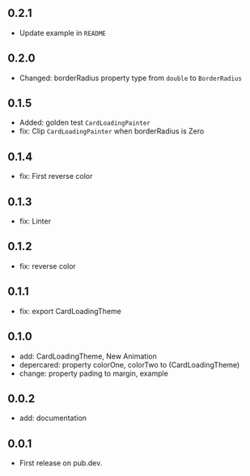 ## 0.2.1
* Update example in `README` 

## 0.2.0
* Changed: borderRadius property type from `double` to `BorderRadius`

## 0.1.5
* Added: golden test `CardLoadingPainter`
* fix: Clip `CardLoadingPainter` when borderRadius is Zero

## 0.1.4
* fix: First reverse color

## 0.1.3
* fix: Linter

## 0.1.2
* fix: reverse color

## 0.1.1
* fix: export CardLoadingTheme

## 0.1.0
* add: CardLoadingTheme, New Animation
* depercared: property colorOne, colorTwo to (CardLoadingTheme)
* change: property pading to margin, example

## 0.0.2
* add: documentation

## 0.0.1
* First release on pub.dev.